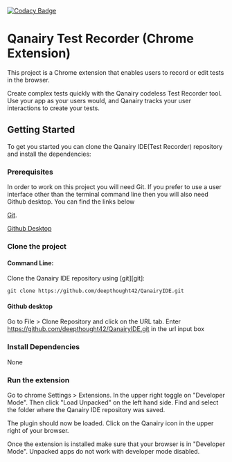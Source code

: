 [![Codacy Badge](https://api.codacy.com/project/badge/Grade/db7f804418df427c864c05c3622f9b56)](https://www.codacy.com?utm_source=github.com&amp;utm_medium=referral&amp;utm_content=deepthought42/QanairyIDE&amp;utm_campaign=Badge_Grade)

# Qanairy Test Recorder (Chrome Extension)

This project is a Chrome extension that enables users to record or edit tests in the browser.

Create complex tests quickly with the Qanairy codeless Test Recorder tool. Use your app as your users would, and Qanairy tracks your user interactions to create your tests.

## Getting Started

To get you started you can clone the Qanairy IDE(Test Recorder) repository and install the dependencies:

### Prerequisites

In order to work on this project you will need Git. If you prefer to use a user interface other than the terminal command line then you will also need Github desktop. You can find the links below

 [Git](http://git-scm.com/).

 [Github Desktop](https://desktop.github.com/)
 
### Clone the project

#### Command Line:
Clone the Qanairy IDE repository using [git][git]:

```
git clone https://github.com/deepthought42/QanairyIDE.git
```

#### Github desktop

Go to File > Clone Repository and click on the URL tab. Enter  https://github.com/deepthought42/QanairyIDE.git in the url input box

### Install Dependencies

  None

### Run the extension


  Go to chrome Settings > Extensions. In the upper right toggle on "Developer Mode". Then click "Load Unpacked" on the left hand side. Find and select the folder where the Qanairy IDE repository was saved.
  
  The plugin should now be loaded. Click on the Qanairy icon in the upper right of your browser.

  Once the extension is installed make sure that your browser is in "Developer Mode". Unpacked apps do not work with developer mode disabled.

